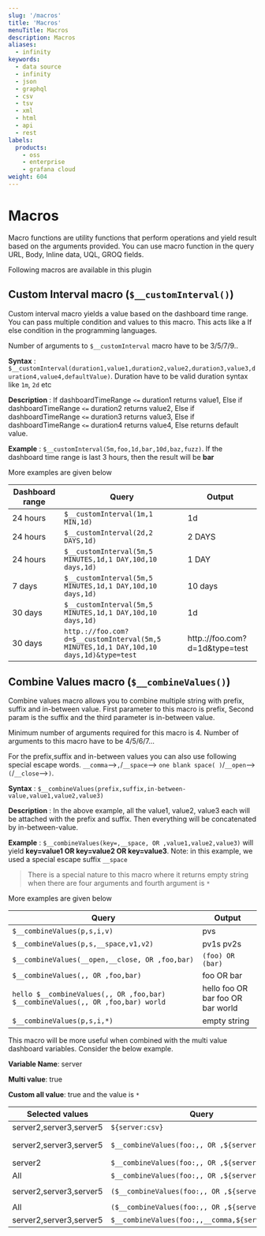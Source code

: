 ```yaml
---
slug: '/macros'
title: 'Macros'
menuTitle: Macros
description: Macros
aliases:
  - infinity
keywords:
  - data source
  - infinity
  - json
  - graphql
  - csv
  - tsv
  - xml
  - html
  - api
  - rest
labels:
  products:
    - oss
    - enterprise
    - grafana cloud
weight: 604
---
```


# Macros

Macro functions are utility functions that perform operations and yield result based on the arguments provided. You can use macro function in the query URL, Body, Inline data, UQL, GROQ fields.

Following macros are available in this plugin

## Custom Interval macro (`$__customInterval()`)

Custom interval macro yields a value based on the dashboard time range. You can pass multiple condition and values to this macro. This acts like a If else condition in the programming languages.

Number of arguments to `$__customInterval` macro have to be 3/5/7/9..

**Syntax** : `$__customInterval(duration1,value1,duration2,value2,duration3,value3,duration4,value4,defaultValue)`. Duration have to be valid duration syntax like `1m`, `2d` etc

**Description** : If dashboardTimeRange `<=` duration1 returns value1, Else if dashboardTimeRange `<=` duration2 returns value2, Else if dashboardTimeRange `<=` duration3 returns value3, Else if dashboardTimeRange `<=` duration4 returns value4, Else returns default value.

**Example** : `$__customInterval(5m,foo,1d,bar,10d,baz,fuzz)`. If the dashboard time range is last 3 hours, then the result will be **bar**

More examples are given below

| Dashboard range | Query                                                                                 | Output                         |
| --------------- | ------------------------------------------------------------------------------------- | ------------------------------ |
| 24 hours        | `$__customInterval(1m,1 MIN,1d)`                                                      | 1d                             |
| 24 hours        | `$__customInterval(2d,2 DAYS,1d)`                                                     | 2 DAYS                         |
| 24 hours        | `$__customInterval(5m,5 MINUTES,1d,1 DAY,10d,10 days,1d)`                             | 1 DAY                          |
| 7 days          | `$__customInterval(5m,5 MINUTES,1d,1 DAY,10d,10 days,1d)`                             | 10 days                        |
| 30 days         | `$__customInterval(5m,5 MINUTES,1d,1 DAY,10d,10 days,1d)`                             | 1d                             |
| 30 days         | `http.://foo.com?d=$__customInterval(5m,5 MINUTES,1d,1 DAY,10d,10 days,1d)&type=test` | http.://foo.com?d=1d&type=test |

## Combine Values macro (`$__combineValues()`)

Combine values macro allows you to combine multiple string with prefix, suffix and in-between value. First parameter to this macro is prefix, Second param is the suffix and the third parameter is in-between value.

Minimum number of arguments required for this macro is 4. Number of arguments to this macro have to be 4/5/6/7...

For the prefix,suffix and in-between values you can also use following special escape words. `__comma`-->`,`/`__space`--> `one blank space( )`/`__open`-->`(`/`__close`-->`)`.

**Syntax** : `$__combineValues(prefix,suffix,in-between-value,value1,value2,value3)`

**Description** : In the above example, all the value1, value2, value3 each will be attached with the prefix and suffix. Then everything will be concatenated by in-between-value.

**Example** : `$__combineValues(key=,__space, OR ,value1,value2,value3)` will yield **key=value1 OR key=value2 OR key=value3**. Note: in this example, we used a special escape suffix `__space`

> There is a special nature to this macro where it returns empty string when there are four arguments and fourth argument is `*`

More examples are given below

| Query                                                                           | Output                            |
| ------------------------------------------------------------------------------- | --------------------------------- |
| `$__combineValues(p,s,i,v)`                                                     | pvs                               |
| `$__combineValues(p,s,__space,v1,v2)`                                           | pv1s pv2s                         |
| `$__combineValues(__open,__close, OR ,foo,bar)`                                 | `(foo) OR (bar)`                  |
| `$__combineValues(,, OR ,foo,bar)`                                              | foo OR bar                        |
| `hello $__combineValues(,, OR ,foo,bar) $__combineValues(,, OR ,foo,bar) world` | hello foo OR bar foo OR bar world |
| `$__combineValues(p,s,i,*)`                                                     | empty string                      |

This macro will be more useful when combined with the multi value dashboard variables. Consider the below example.

**Variable Name**: server

**Multi value**: true

**Custom all value**: true and the value is `*`

| Selected values         | Query                                           | Output                                        |
| ----------------------- | ----------------------------------------------- | --------------------------------------------- |
| server2,server3,server5 | `${server:csv}`                                 | server2,server3,server5                       |
| server2,server3,server5 | `$__combineValues(foo:,, OR ,${server:csv})`    | foo:server2 OR foo:server3 OR foo:server5     |
| server2                 | `$__combineValues(foo:,, OR ,${server:csv})`    | foo:server2                                   |
| All                     | `$__combineValues(foo:,, OR ,${server:csv})`    | empty string                                  |
| server2,server3,server5 | `($__combineValues(foo:,, OR ,${server:csv}))`  | `(foo:server2 OR foo:server3 OR foo:server5)` |
| All                     | `($__combineValues(foo:,, OR ,${server:csv}))`  | `()`                                          |
| server2,server3,server5 | `$__combineValues(foo:,,__comma,${server:csv})` | foo:server2,foo:server3,foo:server5           |
